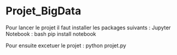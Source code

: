 # Projet_BigData

Pour lancer le projet il faut installer les packages suivants :
Jupyter Notebook :
bash
pip install notebook

Pour ensuite excetuer le projet :
python projet.py
